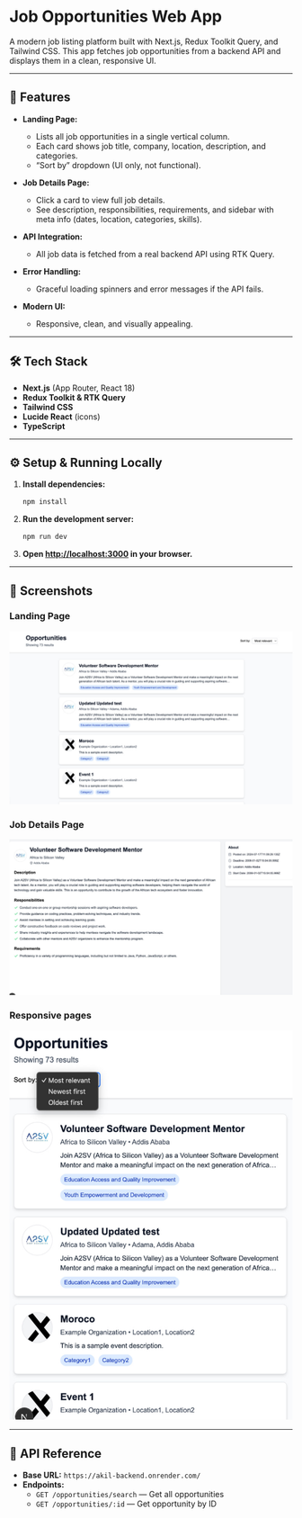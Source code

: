 # Job Opportunities Web App

A modern job listing platform built with Next.js, Redux Toolkit Query, and Tailwind CSS. This app fetches job opportunities from a backend API and displays them in a clean, responsive UI.

---

## 🚀 Features

- **Landing Page:**
  - Lists all job opportunities in a single vertical column.
  - Each card shows job title, company, location, description, and categories.
  - “Sort by” dropdown (UI only, not functional).

- **Job Details Page:**
  - Click a card to view full job details.
  - See description, responsibilities, requirements, and sidebar with meta info (dates, location, categories, skills).

- **API Integration:**
  - All job data is fetched from a real backend API using RTK Query.

- **Error Handling:**
  - Graceful loading spinners and error messages if the API fails.

- **Modern UI:**
  - Responsive, clean, and visually appealing.
  


---

## 🛠️ Tech Stack

- **Next.js** (App Router, React 18)
- **Redux Toolkit & RTK Query**
- **Tailwind CSS**
- **Lucide React** (icons)
- **TypeScript**

---

## ⚙️ Setup & Running Locally

1. **Install dependencies:**
   ```bash
   npm install
   ```
2. **Run the development server:**
   ```bash
   npm run dev
   ```
3. **Open [http://localhost:3000](http://localhost:3000) in your browser.**

---

## 📸 Screenshots


### Landing Page
![Landing Page](screenshots/landing.jpg)

### Job Details Page
![Job Details Page](screenshots/details.jpg)

### Responsive pages
![Job Details Page](screenshots/responsive.jpg)



---

## 📖 API Reference

- **Base URL:** `https://akil-backend.onrender.com/`
- **Endpoints:**
  - `GET /opportunities/search` — Get all opportunities
  - `GET /opportunities/:id` — Get opportunity by ID
